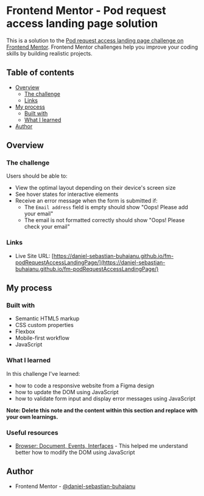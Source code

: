 # Frontend Mentor - Pod request access landing page solution

This is a solution to the [Pod request access landing page challenge on Frontend Mentor](https://www.frontendmentor.io/challenges/pod-request-access-landing-page-eyTmdkLSG). Frontend Mentor challenges help you improve your coding skills by building realistic projects. 

## Table of contents

- [Overview](#overview)
  - [The challenge](#the-challenge)
  - [Links](#links)
- [My process](#my-process)
  - [Built with](#built-with)
  - [What I learned](#what-i-learned)
- [Author](#author)

## Overview

### The challenge

Users should be able to:

- View the optimal layout depending on their device's screen size
- See hover states for interactive elements
- Receive an error message when the form is submitted if:
  - The `Email address` field is empty should show "Oops! Please add your email"
  - The email is not formatted correctly should show "Oops! Please check your email"

### Links

- Live Site URL: [https://daniel-sebastian-buhaianu.github.io/fm-podRequestAccessLandingPage/](https://daniel-sebastian-buhaianu.github.io/fm-podRequestAccessLandingPage/)

## My process

### Built with

- Semantic HTML5 markup
- CSS custom properties
- Flexbox
- Mobile-first workflow
- JavaScript

### What I learned

In this challenge I've learned:
- how to code a responsive website from a Figma design
- how to update the DOM using JavaScript
- how to validate form input and display error messages using JavaScript

**Note: Delete this note and the content within this section and replace with your own learnings.**

### Useful resources

- [Browser: Document, Events, Interfaces](https://javascript.info/document) - This helped me understand better how to modify the DOM using JavaScript

## Author

- Frontend Mentor - [@daniel-sebastian-buhaianu](https://www.frontendmentor.io/profile/daniel-sebastian-buhaianu)
